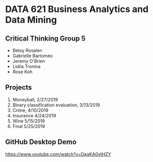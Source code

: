 # DATA 621 Business Analytics and Data Mining

## Critical Thinking Group 5

* Betsy Rosalen
* Gabrielle Bartomeo
* Jeremy O'Brien
* Lidiia Tronina
* Rose Koh

## Projects

1. Moneyball, 2/27/2019
2. Binary classification evaluation, 3/13/2019
3. Crime, 4/10/2019
4. Insurance 4/24/2019
5. Wine 5/15/2019
6. Final 5/25/2019


## GitHub Desktop Demo

https://www.youtube.com/watch?v=DagKA0ytHZY

